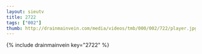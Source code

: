 ```yaml
--- 
layout: sieutv
title: 2722
tags: ["002"]
thumb: http://drainmainvein.com/media/videos/tmb/000/002/722/player.jpg
---
```

{% include drainmainvein key="2722" %} 
